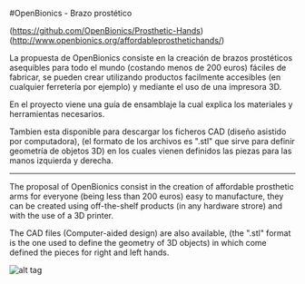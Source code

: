 #OpenBionics - Brazo prostético

(https://github.com/OpenBionics/Prosthetic-Hands)   
(http://www.openbionics.org/affordableprosthetichands/)

La propuesta de OpenBionics consiste en la creación de brazos prostéticos asequibles
para todo el mundo (costando menos de 200 euros) fáciles de fabricar, se pueden crear
utilizando productos facilmente accesibles (en cualquier ferretería por ejemplo) y 
mediante el uso de una impresora 3D.

En el proyecto viene una guía de ensamblaje la cual explica los materiales 
y herramientas necesarios.


Tambien esta disponible para descargar los ficheros CAD (diseño asistido por computadora),
(el formato de los archivos es ".stl" que sirve para definir geometría de objetos 3D)
 en los cuales vienen definidos las piezas para las manos izquierda y derecha. 
 
__________________________
 
 The proposal of OpenBionics consist in the creation of affordable prosthetic arms for everyone (being less than 200 euros) easy to manufacture, they can be created using  off-the-shelf products (in any hardware strore) and with the use of a 3D printer.

The CAD files (Computer-aided design) are also available, (the ".stl" format is the one used to define the geometry
of 3D objects) in which come defined the pieces for right and left hands.


![alt tag](https://github.com/OpenBionics/Prosthetic-Hands/blob/master/Pics/hand3DPrinted.jpg)
